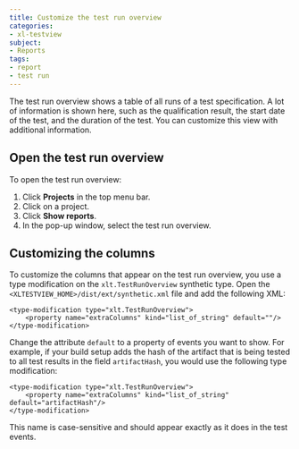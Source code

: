 ```yaml
---
title: Customize the test run overview
categories:
- xl-testview
subject:
- Reports
tags:
- report
- test run
---
```


The test run overview shows a table of all runs of a test specification. A lot of information is shown here, such as the qualification result, the start date of the test, and the duration of the test. You can customize this view with additional information.

## Open the test run overview

To open the test run overview:

1. Click **Projects** in the top menu bar.
1. Click on a project.
2. Click **Show reports**.
3. In the pop-up window, select the test run overview.

## Customizing the columns

To customize the columns that appear on the test run overview, you use a type modification on the `xlt.TestRunOverview` synthetic type. Open the `<XLTESTVIEW_HOME>/dist/ext/synthetic.xml` file and add the following XML: 

    <type-modification type="xlt.TestRunOverview">
        <property name="extraColumns" kind="list_of_string" default=""/>
    </type-modification>

Change the attribute `default` to a property of events you want to show. For example, if your build setup adds the hash of the artifact that is being tested to all test results in the field `artifactHash`, you would use the following type modification:

    <type-modification type="xlt.TestRunOverview">
        <property name="extraColumns" kind="list_of_string" default="artifactHash"/>
    </type-modification>
    
This name is case-sensitive and should appear exactly as it does in the test events.
